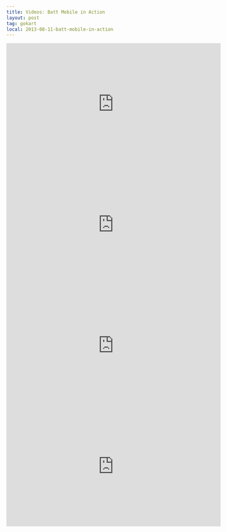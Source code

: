 ```yaml
---
title: Videos: Batt Mobile in Action
layout: post
tag: gokart
local: 2013-08-11-batt-mobile-in-action
---
```


<div class="video"><iframe width="560" height="315" src="https://www.youtube.com/embed/sh5Ua9hP4hs" frameborder="0" allowfullscreen></iframe></div>

<div class="video"><iframe width="560" height="315" src="https://www.youtube.com/embed/NsIxPs-LQBE" frameborder="0" allowfullscreen></iframe></div>

<div class="video"><iframe width="560" height="315" src="https://www.youtube.com/embed/W-LUoFx6bP4" frameborder="0" allowfullscreen></iframe></div>

<div class="video"><iframe width="560" height="315" src="https://www.youtube.com/embed/pKGRWXsxB70" frameborder="0" allowfullscreen></iframe></div>